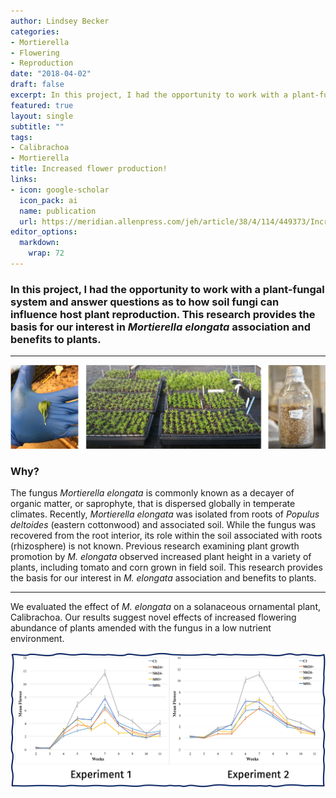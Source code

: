 ```yaml
---
author: Lindsey Becker
categories:
- Mortierella
- Flowering
- Reproduction
date: "2018-04-02"
draft: false
excerpt: In this project, I had the opportunity to work with a plant-fungal system and answer questions as to how soil fungi can influence host plant reproduction. This research provides the basis for our interest in Mortierella elongata association and benefits to plants. 
featured: true
layout: single
subtitle: ""
tags:
- Calibrachoa
- Mortierella
title: Increased flower production!
links:
- icon: google-scholar
  icon_pack: ai
  name: publication
  url: https://meridian.allenpress.com/jeh/article/38/4/114/449373/Increased-Flower-Production-of-Calibrachoa-x
editor_options: 
  markdown: 
    wrap: 72
---
```


### In this project, I had the opportunity to work with a plant-fungal system and answer questions as to how soil fungi can influence host plant reproduction. This research provides the basis for our interest in *Mortierella elongata* association and benefits to plants.

------------------------------------------------------------------------

![](headerpic.png)

### Why?

The fungus *Mortierella elongata* is commonly known as a decayer of
organic matter, or saprophyte, that is dispersed globally in temperate
climates. Recently, *Mortierella elongata* was isolated from roots
of *Populus deltoides* (eastern cottonwood) and associated soil. While
the fungus was recovered from the root interior, its role within the
soil associated with roots (rhizosphere) is not known. Previous research
examining plant growth promotion by *M. elongata* observed increased
plant height in a variety of plants, including tomato and corn grown in
field soil. This research provides the basis for our interest in *M.
elongata* association and benefits to plants. 

------------------------------------------------------------------------

We evaluated the effect of *M. elongata* on a solanaceous ornamental
plant, Calibrachoa. Our results suggest novel effects of increased
flowering abundance of plants amended with the fungus in a low nutrient
environment. 

![](results.png)
